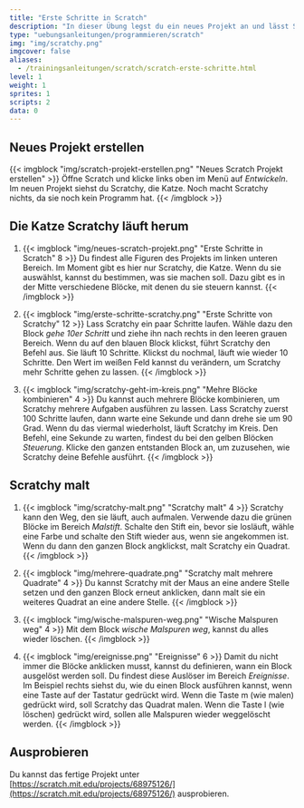 ```yaml
---
title: "Erste Schritte in Scratch"
description: "In dieser Übung legst du ein neues Projekt an und lässt Scratchy, die Katze, am Bildschirm herumlaufen."
type: "uebungsanleitungen/programmieren/scratch"
img: "img/scratchy.png"
imgcover: false
aliases:
  - /trainingsanleitungen/scratch/scratch-erste-schritte.html
level: 1
weight: 1
sprites: 1
scripts: 2
data: 0
---
```


## Neues Projekt erstellen

{{< imgblock "img/scratch-projekt-erstellen.png" "Neues Scratch Projekt erstellen" >}}
Öffne Scratch und klicke links oben im Menü auf *Entwickeln*. Im neuen Projekt siehst du Scratchy, die Katze. Noch macht Scratchy nichts, da sie noch kein Programm hat.
{{< /imgblock >}}

## Die Katze Scratchy läuft herum

1. {{< imgblock "img/neues-scratch-projekt.png" "Erste Schritte in Scratch" 8 >}}
Du findest alle Figuren des Projekts im linken unteren Bereich. Im Moment gibt es hier nur Scratchy, die Katze. Wenn du sie auswählst, kannst du bestimmen, was sie machen soll. Dazu gibt es in der Mitte verschiedene Blöcke, mit denen du sie steuern kannst.
{{< /imgblock >}}

2. {{< imgblock "img/erste-schritte-scratchy.png" "Erste Schritte von Scratchy" 12 >}}
Lass Scratchy ein paar Schritte laufen. Wähle dazu den Block *gehe 10er Schritt* und ziehe ihn nach rechts in den leeren grauen Bereich. Wenn du auf den blauen Block klickst, führt Scratchy den Befehl aus. Sie läuft 10 Schritte. Klickst du nochmal, läuft wie wieder 10 Schritte. Den Wert im weißen Feld kannst du verändern, um Scratchy mehr Schritte gehen zu lassen.
{{< /imgblock >}}

3. {{< imgblock "img/scratchy-geht-im-kreis.png" "Mehre Blöcke kombinieren" 4 >}}
Du kannst auch mehrere Blöcke kombinieren, um Scratchy mehrere Aufgaben ausführen zu lassen. Lass Scratchy zuerst 100 Schritte laufen, dann warte eine Sekunde und dann drehe sie um 90 Grad. Wenn du das viermal wiederholst, läuft Scratchy im Kreis. Den Befehl, eine Sekunde zu warten, findest du bei den gelben Blöcken *Steuerung*. 
Klicke den ganzen entstanden Block an, um zuzusehen, wie Scratchy deine Befehle ausführt.
{{< /imgblock >}}

## Scratchy malt

1. {{< imgblock "img/scratchy-malt.png" "Scratchy malt" 4 >}}
Scratchy kann den Weg, den sie läuft, auch aufmalen. Verwende dazu die grünen Blöcke im Bereich *Malstift*. Schalte den Stift ein, bevor sie losläuft, wähle eine Farbe und schalte den Stift wieder aus, wenn sie angekommen ist. Wenn du dann den ganzen Block angklickst, malt Scratchy ein Quadrat.
{{< /imgblock >}}

2. {{< imgblock "img/mehrere-quadrate.png" "Scratchy malt mehrere Quadrate" 4 >}}
Du kannst Scratchy mit der Maus an eine andere Stelle setzen und den ganzen Block erneut anklicken, dann malt sie ein weiteres Quadrat an eine andere Stelle.
{{< /imgblock >}}

3. {{< imgblock "img/wische-malspuren-weg.png" "Wische Malspuren weg" 4 >}}
Mit dem Block *wische Malspuren weg*, kannst du alles wieder löschen.
{{< /imgblock >}}

4. {{< imgblock "img/ereignisse.png" "Ereignisse" 6 >}}
Damit du nicht immer die Blöcke anklicken musst, kannst du definieren, wann ein Block ausgelöst werden soll. 
Du findest diese Auslöser im Bereich *Ereignisse*. Im Beispiel rechts siehst du, wie du einen Block ausführen kannst, wenn eine Taste auf der Tastatur gedrückt wird. Wenn die Taste m (wie malen) gedrückt wird, soll Scratchy das Quadrat malen. Wenn die Taste l (wie löschen) gedrückt wird, sollen alle Malspuren wieder weggelöscht werden.
{{< /imgblock >}}

## Ausprobieren

Du kannst das fertige Projekt unter [https://scratch.mit.edu/projects/68975126/](https://scratch.mit.edu/projects/68975126/) ausprobieren.